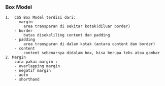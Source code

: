 ### Box Model

    1.  CSS Box Model terdisi dari:
        - margin
            area transparan di sekitar kotak(diluar border)
        - border
            batas disekeliling content dan padding
        - padding
            area transparan di dalam kotak (antara content dan border)
        - content
            content sebenarnya didalam box, bisa berupa teks atau gambar
    2. Margin
        cara pakai margin :
        - overlapping margin
        - negatif margin
        - auto
        - shorthand
